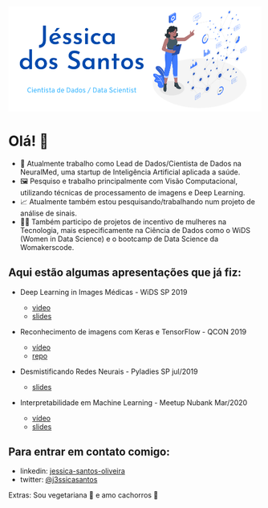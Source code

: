 ![](https://github.com/jessica-santos/jessica-santos/blob/master/header.png)

# Olá! 👋 

- 🔭 Atualmente trabalho como Lead de Dados/Cientista de Dados na NeuralMed, uma startup de Inteligência Artificial aplicada a saúde.
- 🖼 Pesquiso e trabalho principalmente com Visão Computacional, utilizando técnicas de processamento de imagens e Deep Learning.
- :chart_with_upwards_trend:  Atualmente também estou pesquisando/trabalhando num projeto de análise de sinais.
- 👩‍💻  Também participo de projetos de incentivo de mulheres na Tecnologia, mais especificamente na Ciência de Dados como o WiDS (Women in Data Science) e o bootcamp de Data Science da Womakerscode.

## Aqui estão algumas apresentações que já fiz:
- Deep Learning in Images Médicas - WiDS SP 2019
    - [video](https://www.youtube.com/watch?v=Cp8tJ3X8x7k&list=PLcVzqDDcKJAxJDXnB3B1QM86dxHrjY8Tb)
    - [slides](https://docs.google.com/presentation/d/1_4I7WtxijOcjipCI8izyfh9AhB7p_L-VGZfTAkKSJaU/edit?usp=sharing)

- Reconhecimento de imagens com Keras e TensorFlow - QCON 2019
    - [vídeo](https://www.youtube.com/watch?v=fbxVrARF0a8)
    - [repo](https://github.com/jessica-santos/qcon_notebook)

- Desmistificando Redes Neurais - Pyladies SP jul/2019
    - [slides](https://docs.google.com/presentation/d/1YptMBusVAP16OgqA-8rjmZbCTl10nMX-vau_WvFMjww/edit?usp=sharing)

- Interpretabilidade em Machine Learning - Meetup Nubank Mar/2020
    - [vídeo](https://www.youtube.com/watch?v=_BwBUcH6vuc&t=1s)
    - [slides](https://docs.google.com/presentation/d/1R0e7WF296Z7nHRBNiPkC26vp9Hjmkx_F4uCBM71QElI/edit#slide=id.g7116513708_0_10)

## Para entrar em contato comigo:

- linkedin: [jessica-santos-oliveira](https://www.linkedin.com/in/jessica-santos-oliveira/)
- twitter: [@j3ssicasantos](https://twitter.com/j3ssicaSant0s)


Extras: Sou vegetariana :seedling: e amo cachorros :dog:
